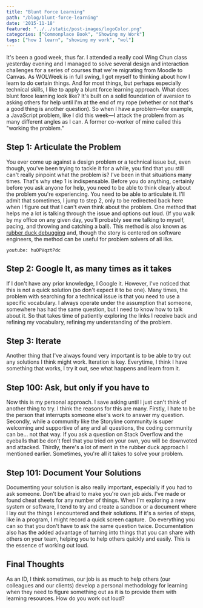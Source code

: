 ```yaml
---
title: "Blunt Force Learning"
path: "/blog/blunt-force-learning"
date: '2015-11-18'
featured: "../../static/post-images/logoColor.png"
categories: ["Commonplace Book", "Showing my Work"]
tags: ["how I learn", "showing my work", "wol"]
---
```


It's been a good week, thus far. I attended a really cool Wing Chun class yesterday evening and I managed to solve several design and interaction challenges for a series of courses that we're migrating from Moodle to Canvas. As WOLWeek is in full swing, I got myself to thinking about how I learn to do certain things. And for most things, but perhaps especially technical skills, I like to apply a blunt force learning approach. What does blunt force learning look like? It's built on a solid foundation of aversion to asking others for help until I'm at the end of my rope (whether or not that's a good thing is another question). So when I have a problem—for example, a JavaScript problem, like I did this week—I attack the problem from as many different angles as I can. A former co-worker of mine called this "working the problem."

## Step 1: Articulate the Problem

You ever come up against a design problem or a technical issue but, even though, you've been trying to tackle it for a while, you find that you still can't really pinpoint what the problem is? I've been in that situations many times. That's why step 1 is indispensable. Before you do anything, certainly before you ask anyone for help, you need to be able to think clearly about the problem you're experiencing. You need to be able to articulate it. I'll admit that sometimes, I jump to step 2, only to be redirected back here when I figure out that I can't even think about the problem. One method that helps me a lot is talking through the issue and options out loud. (If you walk by my office on any given day, you'll probably see me talking to myself, pacing, and throwing and catching a ball). This method is also known as [rubber duck debugging](https://en.wikipedia.org/wiki/Rubber_duck_debugging) and, though the story is centered on software engineers, the method can be useful for problem solvers of all ilks.

`youtube: huOPVqztPdc`

## Step 2: Google It, as many times as it takes

If I don't have any prior knowledge, I Google it. However, I've noticed that this is not a quick solution (so don't expect it to be one). Many times, the problem with searching for a technical issue is that you need to use a specific vocabulary. I always operate under the assumption that someone, somewhere has had the same question, but I need to know how to talk about it. So that takes time of patiently exploring the links I receive back and refining my vocabulary, refining my understanding of the problem.

## Step 3: Iterate

Another thing that I've always found very important is to be able to try out any solutions I think might work. Iteration is key. Everytime, I think I have something that works, I try it out, see what happens and learn from it.

## Step 100: Ask, but only if you have to

Now this is my personal approach. I save asking until I just can't think of another thing to try. I think the reasons for this are many. Firstly, I hate to be the person that interrupts someone else's work to answer my question. Secondly, while a community like the Storyline community is super welcoming and supportive of any and all questions, the coding community can be... not that way. If you ask a question on Stack Overflow and the eyeballs that be don't feel that you tried on your own, you will be downvoted and attacked. Thirdly, there's a lot of merit in the rubber duck approach I mentioned earlier. Sometimes, you're all it takes to solve your problem.

## Step 101: Document Your Solutions

Documenting your solution is also really important, especially if you had to ask someone. Don't be afraid to make you're own job aids. I've made or found cheat sheets for any number of things. When I'm exploring a new system or software, I tend to try and create a sandbox or a document where I lay out the things I encountered and their solutions. If it's a series of steps, like in a program, I might record a quick screen capture.  Do everything you can so that you don't have to ask the same question twice. Documentation also has the added advantage of turning into things that you can share with others on your team, helping you to help others quickly and easily. This is the essence of working out loud.

## Final Thoughts

As an ID, I think sometimes, our job is as much to help others (our colleagues and our clients) develop a personal methodology for learning when they need to figure something out as it is to provide them with learning resources. How do you work out loud?
